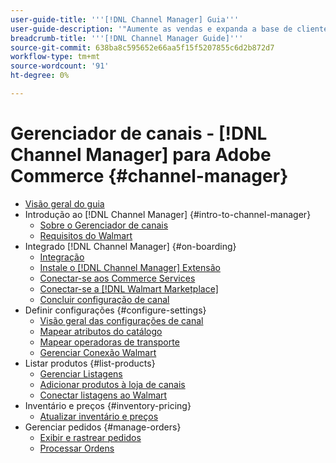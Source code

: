 ```yaml
---
user-guide-title: '''[!DNL Channel Manager] Guia'''
user-guide-description: '"Aumente as vendas e expanda a base de clientes integrando o Adobe Commerce ou o Magento Open Source com seu [!DNL Walmart Marketplace] Conta do Vendedor Central]."'
breadcrumb-title: '''[!DNL Channel Manager Guide]'''
source-git-commit: 638ba8c595652e66aa5f15f5207855c6d2b872d7
workflow-type: tm+mt
source-wordcount: '91'
ht-degree: 0%

---
```



# Gerenciador de canais - [!DNL Channel Manager] para Adobe Commerce {#channel-manager}

- [Visão geral do guia](guide-overview.md)
- Introdução ao [!DNL Channel Manager] {#intro-to-channel-manager}
   - [Sobre o Gerenciador de canais](overview.md)
   - [Requisitos do Walmart](walmart-requirements.md)
- Integrado [!DNL Channel Manager] {#on-boarding}
   - [Integração](onboard.md)
   - [Instale o [!DNL Channel Manager] Extensão](install.md)
   - [Conectar-se aos Commerce Services](connect.md)
   - [Conectar-se a [!DNL Walmart Marketplace]](connect-marketplace.md)
   - [Concluir configuração de canal](complete-store-setup.md)
- Definir configurações {#configure-settings}
   - [Visão geral das configurações de canal](settings-overview.md)
   - [Mapear atributos do catálogo](map-catalog-attributes.md)
   - [Mapear operadoras de transporte](map-shipping-carriers.md)
   - [Gerenciar Conexão Walmart](manage-wmt-connection.md)
- Listar produtos {#list-products}
   - [Gerenciar Listagens](manage-listings.md)
   - [Adicionar produtos à loja de canais](add-products-to-channel-store.md)
   - [Conectar listagens ao Walmart](connect-listings-to-marketplace.md)
- Inventário e preços {#inventory-pricing}
   - [Atualizar inventário e preços](inventory-and-price-updates.md)
- Gerenciar pedidos {#manage-orders}
   - [Exibir e rastrear pedidos](manage-orders.md)
   - [Processar Ordens](process-orders.md)

